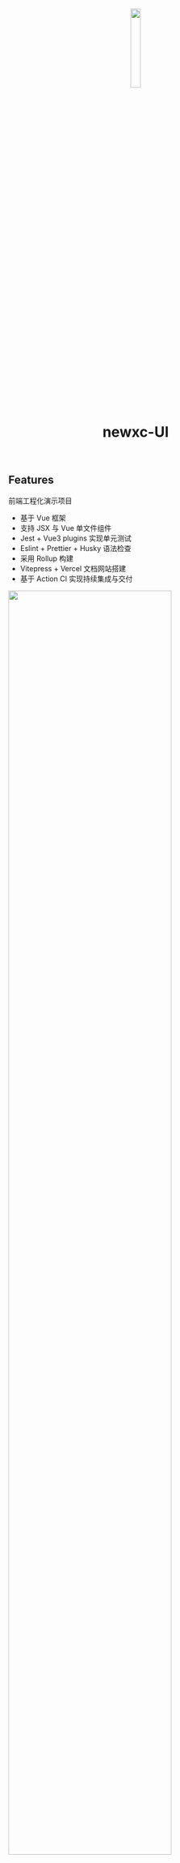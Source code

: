 <br>

<p align="center">
<img src="https://github.com/smarty-team/smarty-admin/blob/main/assets/logo.jpeg" style="width:20%;" />
</p>

<h1 align="center">newxc-UI</h1>
<br>

## Features

前端工程化演示项目

- 基于 Vue 框架
- 支持 JSX 与 Vue 单文件组件
- Jest + Vue3 plugins 实现单元测试
- Eslint + Prettier + Husky 语法检查
- 采用 Rollup 构建
- Vitepress + Vercel 文档网站搭建
- 基于 Action CI 实现持续集成与交付

<img src="https://github.com/smarty-team/smarty-admin/blob/main/assets/demo.gif" style="width:80%;" />

## Quick Start

希望尽快上手 newxc-UI，可以浏览 [Getting Started](https://newxc-ui-vite.vercel.app/).

## Browser Support

Modern browsers and Internet Explorer 10+.

## LICENSE

[MIT](../../LICENSE)
